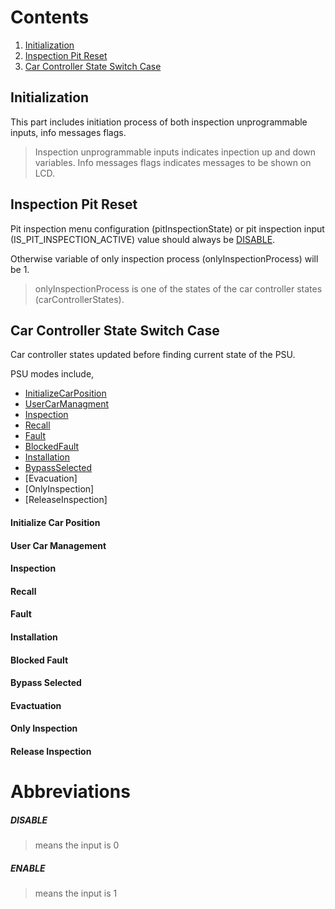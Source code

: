 # Contents

 1. [Initialization](#initialization)
 2. [Inspection Pit Reset](#inspection-pit-reset)
 3. [Car Controller State Switch Case](#car-controller-state-switch-case)
 
## Initialization
This part includes initiation process of both inspection unprogrammable inputs, info messages flags.
>Inspection unprogrammable inputs indicates inpection up and down variables.
>Info messages flags indicates messages to be shown on LCD.

## Inspection Pit Reset
Pit inspection menu configuration (pitInspectionState) or pit inspection input (IS_PIT_INSPECTION_ACTIVE) value should always be [DISABLE](#disable).

Otherwise variable of only inspection process (onlyInspectionProcess) will be 1.

>onlyInspectionProcess is one of the states of the car controller states (carControllerStates).

## Car Controller State Switch Case

Car controller states updated before finding current state of the PSU.

PSU modes include,
 - [InitializeCarPosition](#initialize-car-position)
 - [UserCarManagment](#user-car-management)
 - [Inspection](#inspection)
 - [Recall](#recall)
 - [Fault](#fault)
 - [BlockedFault](#blocked-fault)
 - [Installation](#installation)
 - [BypassSelected](#bypass-selected)
 - [Evacuation]
 - [OnlyInspection]
 - [ReleaseInspection]

#### Initialize Car Position
#### User Car Management
#### Inspection
#### Recall
#### Fault
#### Installation
#### Blocked Fault
#### Bypass Selected
#### Evactuation
#### Only Inspection
#### Release Inspection

# Abbreviations

 ##### **DISABLE** 
 > means the input is 0
 ##### **ENABLE**
 > means the input is 1
